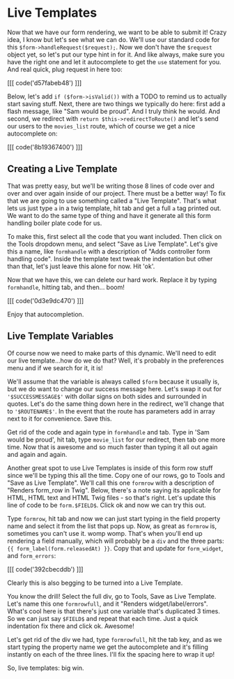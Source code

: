 # Live Templates

Now that we have our form rendering, we want to be able to submit it! Crazy idea,
I know but let's see what we can do. We'll use our standard code for this
`$form->handleRequest($request);`. Now we don't have the `$request` object yet, so
let's put our type hint in for it. And like always, make sure you have the right one
and let it autocomplete to get the `use` statement for you. And real quick, plug
request in here too:

[[[ code('d57fabeb48') ]]]

Below, let's add `if ($form->isValid())` with a TODO to remind us to actually start
saving stuff. Next, there are two things we typically do here: first add a flash
message, like "Sam would be proud". And I truly think he would. And second, we redirect
with `return $this->redirectToRoute()` and let's send our users to the `movies_list`
route, which of course we get a nice autocomplete on:

[[[ code('8b19367400') ]]]

## Creating a Live Template

That was pretty easy, but we'll be writing those 8 lines of code over and over and
over again inside of our project. There must be a better way! To fix that we are going
to use something called a "Live Template". That's what lets us just type `a` in a
twig template, hit tab and get a full `a` tag printed out. We want to do the same
type of thing and have it generate all this form handling boiler plate code for us. 

To make this, first select all the code that you want included. Then click on the
Tools dropdown menu, and select "Save as Live Template". Let's give this a name, like
`formhandle` with a description of "Adds controller form handling code". Inside the
template text tweak the indentation but other than that, let's just leave this alone
for now. Hit 'ok'.

Now that we have this, we can delete our hard work. Replace it by typing `formhandle`,
hitting tab, and then... boom!

[[[ code('0d3e9dc470') ]]]

Enjoy that autocompletion.

## Live Template Variables
 
Of course now we need to make parts of this dynamic. We'll need to edit our live
template...how do we do that? Well, it's probably in the preferences menu and if
we search for it, it is!

We'll assume that the variable is always called `$form` because it usually is, but
we do want to change our success message here. Let's swap it out for `'$SUCCESSMESSAGE$'`
with dollar signs on both sides and surrounded in quotes.  Let's do the same thing
down here in the redirect, we'll change that to `'$ROUTENAME$'`. In the event that
the route has parameters add in array next to it for convenience. Save this.

Get rid of the code and again type in `formhandle` and tab. Type in 'Sam would be proud',
hit tab, type `movie_list` for our redirect, then tab one more time. Now that is
awesome and so much faster than typing it all out again and again and again.

Another great spot to use Live Templates is inside of this form row stuff since we'll
be typing this all the time. Copy one of our rows, go to Tools and "Save as Live Template".
We'll call this one `formrow` with a description of "Renders form_row in Twig". Below,
there's a note saying its applicable for HTML, HTML text and HTML Twig files - so
that's right. Let's update this line of code to be `form.$FIELD$`. Click ok and now
we can try this out.

Type `formrow`, hit tab and now we can just start typing in the field property name
and select it from the list that pops up. Now, as great as `formrow` is, sometimes
you can't use it. womp womp. That's when you'll end up rendering a field manually,
which will probably be a `div` and the three parts: `{{ form_label(form.releasedAt) }}`.
Copy that and update for `form_widget`, and `form_errors`:

[[[ code('392cbecddb') ]]]

Clearly this is also begging to be turned into a Live Template. 
 
You know the drill! Select the full div, go to Tools, Save as Live Template. Let's
name this one `formrowfull`, and it "Renders widget/label/errors". What's cool here
is that there's just one variable that's duplicated 3 times. So we can just say
`$FIELD$` and repeat that each time. Just a quick indentation fix there and click
ok. Awesome!
 
Let's get rid of the div we had, type `formrowfull`, hit the tab key, and as we start
typing the property name we get the autocomplete and it's filling instantly on each
of the three lines. I'll fix the spacing here to wrap it up!

So, live templates: big win.
